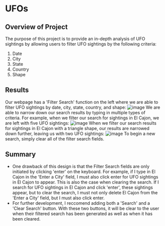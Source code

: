 # UFOs

## Overview of Project
The purpose of this project is to provide an in-depth analysis of UFO sightings by allowing users to filter UFO sightings by the following criteria:
1) Date
2) City
3) State
4) Country
5) Shape 

## Results
Our webpage has a 'Filter Search' function on the left where we are able to filter UFO sightings by date, city, state, country, and shape:
![image](https://user-images.githubusercontent.com/111151454/203435683-375be929-e2be-42f8-a009-03182cf0c805.png)
We are able to narrow down our search results by typing in multiple types of criteria. For example, when we filter our search for sightings in El Cajon, we are left with five UFO sightings:
![image](https://user-images.githubusercontent.com/111151454/203435990-abcca6fa-9344-4813-88da-c26b0b4617d2.png)
When we filter our search results for sightings in El Cajon with a triangle shape, our results are narrowed down further, leaving us with two UFO sightings:
![image](https://user-images.githubusercontent.com/111151454/203436261-8804f124-4f32-4df5-b755-30c9e491ddcb.png)
To begin a new search, simply clear all of the filter search fields.
## Summary
* One drawback of this design is that the Filter Search fields are only initiated by clicking 'enter' on the keyboard. For example, if I type in El Cajon in the 'Enter a City' field, I must also click enter for UFO sightings in El Cajon to appear. This is also the case when clearing the search. If I search for UFO sightings in El Cajon and click 'enter', these sightings appear, but to clear the search, I must not only delete El Cajon from the 'Enter a City' field, but I must also click enter. 
* For further development, I reccomend adding both a 'Search' and a 'Clear Search' button. With these two buttons, it will be clear to the user when their filtered search has been generated as well as when it has been cleared. 
